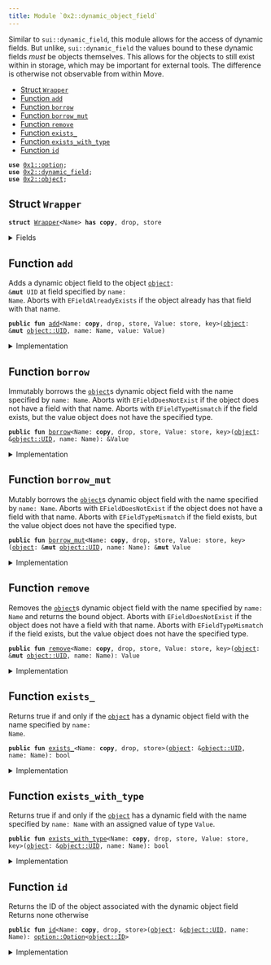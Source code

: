 ```yaml
---
title: Module `0x2::dynamic_object_field`
---
```


Similar to <code>sui::dynamic_field</code>, this module allows for the access of dynamic fields. But
unlike, <code>sui::dynamic_field</code> the values bound to these dynamic fields _must_ be objects
themselves. This allows for the objects to still exist within in storage, which may be important
for external tools. The difference is otherwise not observable from within Move.


-  [Struct `Wrapper`](#0x2_dynamic_object_field_Wrapper)
-  [Function `add`](#0x2_dynamic_object_field_add)
-  [Function `borrow`](#0x2_dynamic_object_field_borrow)
-  [Function `borrow_mut`](#0x2_dynamic_object_field_borrow_mut)
-  [Function `remove`](#0x2_dynamic_object_field_remove)
-  [Function `exists_`](#0x2_dynamic_object_field_exists_)
-  [Function `exists_with_type`](#0x2_dynamic_object_field_exists_with_type)
-  [Function `id`](#0x2_dynamic_object_field_id)


<pre><code><b>use</b> <a href="../move-stdlib/option.md#0x1_option">0x1::option</a>;
<b>use</b> <a href="../sui-framework/dynamic_field.md#0x2_dynamic_field">0x2::dynamic_field</a>;
<b>use</b> <a href="../sui-framework/object.md#0x2_object">0x2::object</a>;
</code></pre>



<a name="0x2_dynamic_object_field_Wrapper"></a>

## Struct `Wrapper`



<pre><code><b>struct</b> <a href="../sui-framework/dynamic_object_field.md#0x2_dynamic_object_field_Wrapper">Wrapper</a>&lt;Name&gt; <b>has</b> <b>copy</b>, drop, store
</code></pre>



<details>
<summary>Fields</summary>


<dl>
<dt>
<code>name: Name</code>
</dt>
<dd>

</dd>
</dl>


</details>

<a name="0x2_dynamic_object_field_add"></a>

## Function `add`

Adds a dynamic object field to the object <code><a href="../sui-framework/object.md#0x2_object">object</a>: &<b>mut</b> UID</code> at field specified by <code>name: Name</code>.
Aborts with <code>EFieldAlreadyExists</code> if the object already has that field with that name.


<pre><code><b>public</b> <b>fun</b> <a href="../sui-framework/dynamic_object_field.md#0x2_dynamic_object_field_add">add</a>&lt;Name: <b>copy</b>, drop, store, Value: store, key&gt;(<a href="../sui-framework/object.md#0x2_object">object</a>: &<b>mut</b> <a href="../sui-framework/object.md#0x2_object_UID">object::UID</a>, name: Name, value: Value)
</code></pre>



<details>
<summary>Implementation</summary>


<pre><code><b>public</b> <b>fun</b> <a href="../sui-framework/dynamic_object_field.md#0x2_dynamic_object_field_add">add</a>&lt;Name: <b>copy</b> + drop + store, Value: key + store&gt;(
    // we <b>use</b> &<b>mut</b> UID in several spots for access control
    <a href="../sui-framework/object.md#0x2_object">object</a>: &<b>mut</b> UID,
    name: Name,
    value: Value,
) {
    <b>let</b> key = <a href="../sui-framework/dynamic_object_field.md#0x2_dynamic_object_field_Wrapper">Wrapper</a> { name };
    <b>let</b> id = <a href="../sui-framework/object.md#0x2_object_id">object::id</a>(&value);
    field::add(<a href="../sui-framework/object.md#0x2_object">object</a>, key, id);
    <b>let</b> (field, _) = field::field_info&lt;<a href="../sui-framework/dynamic_object_field.md#0x2_dynamic_object_field_Wrapper">Wrapper</a>&lt;Name&gt;&gt;(<a href="../sui-framework/object.md#0x2_object">object</a>, key);
    add_child_object(<a href="../sui-framework/object.md#0x2_object_uid_to_address">object::uid_to_address</a>(field), value);
}
</code></pre>



</details>

<a name="0x2_dynamic_object_field_borrow"></a>

## Function `borrow`

Immutably borrows the <code><a href="../sui-framework/object.md#0x2_object">object</a></code>s dynamic object field with the name specified by <code>name: Name</code>.
Aborts with <code>EFieldDoesNotExist</code> if the object does not have a field with that name.
Aborts with <code>EFieldTypeMismatch</code> if the field exists, but the value object does not have the
specified type.


<pre><code><b>public</b> <b>fun</b> <a href="../sui-framework/dynamic_object_field.md#0x2_dynamic_object_field_borrow">borrow</a>&lt;Name: <b>copy</b>, drop, store, Value: store, key&gt;(<a href="../sui-framework/object.md#0x2_object">object</a>: &<a href="../sui-framework/object.md#0x2_object_UID">object::UID</a>, name: Name): &Value
</code></pre>



<details>
<summary>Implementation</summary>


<pre><code><b>public</b> <b>fun</b> <a href="../sui-framework/dynamic_object_field.md#0x2_dynamic_object_field_borrow">borrow</a>&lt;Name: <b>copy</b> + drop + store, Value: key + store&gt;(
    <a href="../sui-framework/object.md#0x2_object">object</a>: &UID,
    name: Name,
): &Value {
    <b>let</b> key = <a href="../sui-framework/dynamic_object_field.md#0x2_dynamic_object_field_Wrapper">Wrapper</a> { name };
    <b>let</b> (field, value_id) = field::field_info&lt;<a href="../sui-framework/dynamic_object_field.md#0x2_dynamic_object_field_Wrapper">Wrapper</a>&lt;Name&gt;&gt;(<a href="../sui-framework/object.md#0x2_object">object</a>, key);
    borrow_child_object&lt;Value&gt;(field, value_id)
}
</code></pre>



</details>

<a name="0x2_dynamic_object_field_borrow_mut"></a>

## Function `borrow_mut`

Mutably borrows the <code><a href="../sui-framework/object.md#0x2_object">object</a></code>s dynamic object field with the name specified by <code>name: Name</code>.
Aborts with <code>EFieldDoesNotExist</code> if the object does not have a field with that name.
Aborts with <code>EFieldTypeMismatch</code> if the field exists, but the value object does not have the
specified type.


<pre><code><b>public</b> <b>fun</b> <a href="../sui-framework/dynamic_object_field.md#0x2_dynamic_object_field_borrow_mut">borrow_mut</a>&lt;Name: <b>copy</b>, drop, store, Value: store, key&gt;(<a href="../sui-framework/object.md#0x2_object">object</a>: &<b>mut</b> <a href="../sui-framework/object.md#0x2_object_UID">object::UID</a>, name: Name): &<b>mut</b> Value
</code></pre>



<details>
<summary>Implementation</summary>


<pre><code><b>public</b> <b>fun</b> <a href="../sui-framework/dynamic_object_field.md#0x2_dynamic_object_field_borrow_mut">borrow_mut</a>&lt;Name: <b>copy</b> + drop + store, Value: key + store&gt;(
    <a href="../sui-framework/object.md#0x2_object">object</a>: &<b>mut</b> UID,
    name: Name,
): &<b>mut</b> Value {
    <b>let</b> key = <a href="../sui-framework/dynamic_object_field.md#0x2_dynamic_object_field_Wrapper">Wrapper</a> { name };
    <b>let</b> (field, value_id) = field::field_info_mut&lt;<a href="../sui-framework/dynamic_object_field.md#0x2_dynamic_object_field_Wrapper">Wrapper</a>&lt;Name&gt;&gt;(<a href="../sui-framework/object.md#0x2_object">object</a>, key);
    borrow_child_object_mut&lt;Value&gt;(field, value_id)
}
</code></pre>



</details>

<a name="0x2_dynamic_object_field_remove"></a>

## Function `remove`

Removes the <code><a href="../sui-framework/object.md#0x2_object">object</a></code>s dynamic object field with the name specified by <code>name: Name</code> and returns
the bound object.
Aborts with <code>EFieldDoesNotExist</code> if the object does not have a field with that name.
Aborts with <code>EFieldTypeMismatch</code> if the field exists, but the value object does not have the
specified type.


<pre><code><b>public</b> <b>fun</b> <a href="../sui-framework/dynamic_object_field.md#0x2_dynamic_object_field_remove">remove</a>&lt;Name: <b>copy</b>, drop, store, Value: store, key&gt;(<a href="../sui-framework/object.md#0x2_object">object</a>: &<b>mut</b> <a href="../sui-framework/object.md#0x2_object_UID">object::UID</a>, name: Name): Value
</code></pre>



<details>
<summary>Implementation</summary>


<pre><code><b>public</b> <b>fun</b> <a href="../sui-framework/dynamic_object_field.md#0x2_dynamic_object_field_remove">remove</a>&lt;Name: <b>copy</b> + drop + store, Value: key + store&gt;(
    <a href="../sui-framework/object.md#0x2_object">object</a>: &<b>mut</b> UID,
    name: Name,
): Value {
    <b>let</b> key = <a href="../sui-framework/dynamic_object_field.md#0x2_dynamic_object_field_Wrapper">Wrapper</a> { name };
    <b>let</b> (field, value_id) = field::field_info&lt;<a href="../sui-framework/dynamic_object_field.md#0x2_dynamic_object_field_Wrapper">Wrapper</a>&lt;Name&gt;&gt;(<a href="../sui-framework/object.md#0x2_object">object</a>, key);
    <b>let</b> value = remove_child_object&lt;Value&gt;(<a href="../sui-framework/object.md#0x2_object_uid_to_address">object::uid_to_address</a>(field), value_id);
    field::remove&lt;<a href="../sui-framework/dynamic_object_field.md#0x2_dynamic_object_field_Wrapper">Wrapper</a>&lt;Name&gt;, ID&gt;(<a href="../sui-framework/object.md#0x2_object">object</a>, key);
    value
}
</code></pre>



</details>

<a name="0x2_dynamic_object_field_exists_"></a>

## Function `exists_`

Returns true if and only if the <code><a href="../sui-framework/object.md#0x2_object">object</a></code> has a dynamic object field with the name specified by
<code>name: Name</code>.


<pre><code><b>public</b> <b>fun</b> <a href="../sui-framework/dynamic_object_field.md#0x2_dynamic_object_field_exists_">exists_</a>&lt;Name: <b>copy</b>, drop, store&gt;(<a href="../sui-framework/object.md#0x2_object">object</a>: &<a href="../sui-framework/object.md#0x2_object_UID">object::UID</a>, name: Name): bool
</code></pre>



<details>
<summary>Implementation</summary>


<pre><code><b>public</b> <b>fun</b> <a href="../sui-framework/dynamic_object_field.md#0x2_dynamic_object_field_exists_">exists_</a>&lt;Name: <b>copy</b> + drop + store&gt;(
    <a href="../sui-framework/object.md#0x2_object">object</a>: &UID,
    name: Name,
): bool {
    <b>let</b> key = <a href="../sui-framework/dynamic_object_field.md#0x2_dynamic_object_field_Wrapper">Wrapper</a> { name };
    field::exists_with_type&lt;<a href="../sui-framework/dynamic_object_field.md#0x2_dynamic_object_field_Wrapper">Wrapper</a>&lt;Name&gt;, ID&gt;(<a href="../sui-framework/object.md#0x2_object">object</a>, key)
}
</code></pre>



</details>

<a name="0x2_dynamic_object_field_exists_with_type"></a>

## Function `exists_with_type`

Returns true if and only if the <code><a href="../sui-framework/object.md#0x2_object">object</a></code> has a dynamic field with the name specified by
<code>name: Name</code> with an assigned value of type <code>Value</code>.


<pre><code><b>public</b> <b>fun</b> <a href="../sui-framework/dynamic_object_field.md#0x2_dynamic_object_field_exists_with_type">exists_with_type</a>&lt;Name: <b>copy</b>, drop, store, Value: store, key&gt;(<a href="../sui-framework/object.md#0x2_object">object</a>: &<a href="../sui-framework/object.md#0x2_object_UID">object::UID</a>, name: Name): bool
</code></pre>



<details>
<summary>Implementation</summary>


<pre><code><b>public</b> <b>fun</b> <a href="../sui-framework/dynamic_object_field.md#0x2_dynamic_object_field_exists_with_type">exists_with_type</a>&lt;Name: <b>copy</b> + drop + store, Value: key + store&gt;(
    <a href="../sui-framework/object.md#0x2_object">object</a>: &UID,
    name: Name,
): bool {
    <b>let</b> key = <a href="../sui-framework/dynamic_object_field.md#0x2_dynamic_object_field_Wrapper">Wrapper</a> { name };
    <b>if</b> (!field::exists_with_type&lt;<a href="../sui-framework/dynamic_object_field.md#0x2_dynamic_object_field_Wrapper">Wrapper</a>&lt;Name&gt;, ID&gt;(<a href="../sui-framework/object.md#0x2_object">object</a>, key)) <b>return</b> <b>false</b>;
    <b>let</b> (field, value_id) = field::field_info&lt;<a href="../sui-framework/dynamic_object_field.md#0x2_dynamic_object_field_Wrapper">Wrapper</a>&lt;Name&gt;&gt;(<a href="../sui-framework/object.md#0x2_object">object</a>, key);
    field::has_child_object_with_ty&lt;Value&gt;(<a href="../sui-framework/object.md#0x2_object_uid_to_address">object::uid_to_address</a>(field), value_id)
}
</code></pre>



</details>

<a name="0x2_dynamic_object_field_id"></a>

## Function `id`

Returns the ID of the object associated with the dynamic object field
Returns none otherwise


<pre><code><b>public</b> <b>fun</b> <a href="../sui-framework/dynamic_object_field.md#0x2_dynamic_object_field_id">id</a>&lt;Name: <b>copy</b>, drop, store&gt;(<a href="../sui-framework/object.md#0x2_object">object</a>: &<a href="../sui-framework/object.md#0x2_object_UID">object::UID</a>, name: Name): <a href="../move-stdlib/option.md#0x1_option_Option">option::Option</a>&lt;<a href="../sui-framework/object.md#0x2_object_ID">object::ID</a>&gt;
</code></pre>



<details>
<summary>Implementation</summary>


<pre><code><b>public</b> <b>fun</b> <a href="../sui-framework/dynamic_object_field.md#0x2_dynamic_object_field_id">id</a>&lt;Name: <b>copy</b> + drop + store&gt;(
    <a href="../sui-framework/object.md#0x2_object">object</a>: &UID,
    name: Name,
): Option&lt;ID&gt; {
    <b>let</b> key = <a href="../sui-framework/dynamic_object_field.md#0x2_dynamic_object_field_Wrapper">Wrapper</a> { name };
    <b>if</b> (!field::exists_with_type&lt;<a href="../sui-framework/dynamic_object_field.md#0x2_dynamic_object_field_Wrapper">Wrapper</a>&lt;Name&gt;, ID&gt;(<a href="../sui-framework/object.md#0x2_object">object</a>, key)) <b>return</b> <a href="../move-stdlib/option.md#0x1_option_none">option::none</a>();
    <b>let</b> (_field, value_id) = field::field_info&lt;<a href="../sui-framework/dynamic_object_field.md#0x2_dynamic_object_field_Wrapper">Wrapper</a>&lt;Name&gt;&gt;(<a href="../sui-framework/object.md#0x2_object">object</a>, key);
    <a href="../move-stdlib/option.md#0x1_option_some">option::some</a>(<a href="../sui-framework/object.md#0x2_object_id_from_address">object::id_from_address</a>(value_id))
}
</code></pre>



</details>
